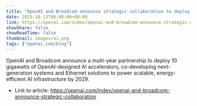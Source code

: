 ```yaml
---
title: "OpenAI and Broadcom announce strategic collaboration to deploy 10 gigawatts of OpenAI-designed AI accelerators"
date: 2025-10-13T06:00:00+00:00
link: https://openai.com/index/openai-and-broadcom-announce-strategic-collaboration
showShare: false
showReadTime: false
thumbnail: images/ai.png
tags: ["openai.com/blog"]
---
```

OpenAI and Broadcom announce a multi-year partnership to deploy 10 gigawatts of OpenAI-designed AI accelerators, co-developing next-generation systems and Ethernet solutions to power scalable, energy-efficient AI infrastructure by 2029.

- Link to article: https://openai.com/index/openai-and-broadcom-announce-strategic-collaboration